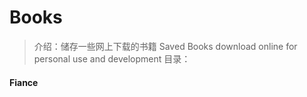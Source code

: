 # Books
> 介绍：储存一些网上下载的书籍 Saved Books download online for personal use and development
目录：
#### Fiance
